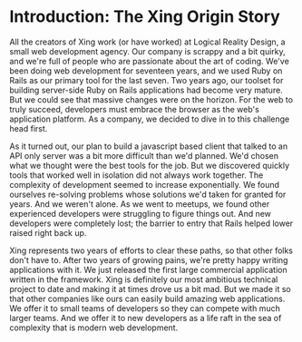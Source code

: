 # Introduction: The Xing Origin Story

All the creators of Xing work (or have worked) at Logical Reality Design, a small web development agency. Our company is scrappy and a bit quirky, and we're full of people who are passionate about the art of coding. We've been doing web development for seventeen years, and we used Ruby on Rails as our primary tool for the last seven. Two years ago, our toolset for building server-side Ruby on Rails applications had become very mature. But we could see that massive changes were on the horizon. For the web to truly succeed, developers must embrace the browser as the web's application platform. As a company, we decided to dive in to this challenge head first.

As it turned out, our plan to build a javascript based client that talked to an API only server was a bit more difficult than we'd planned. We'd chosen what we thought were the best tools for the job. But we discovered quickly tools that worked well in isolation did not always work together. The complexity of development seemed to increase exponentially. We found ourselves re-solving problems whose solutions we'd taken for granted for years. And we weren't alone. As we went to meetups, we found other experienced developers were struggling to figure things out. And new developers were completely lost; the barrier to entry that Rails helped lower raised right back up.

Xing represents two years of efforts to clear these paths, so that other folks don't have to. After two years of growing pains, we're pretty happy writing applications with it. We just released the first large commercial application written in the framework. Xing is definitely our most ambitious technical project to date and making it at times drove us a bit mad. But we made it so that other companies like ours can easily build amazing web applications. We offer it to small teams of developers so they can compete with much larger teams. And we offer it to new developers as a life raft in the sea of complexity that is modern web development.

